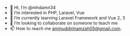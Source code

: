 - 👋 Hi, I’m @mhdamn34
- 👀 I’m interested in PHP, Laravel, Vue
- 🌱 I’m currently learning Laravel Framework and Vue 2, 3
- 💞️ I’m looking to collaborate on someone to teach me
- 📫 How to reach me aminuddinhamzah05@gmail.com.

<!---
mhdamn34/mhdamn34 is a ✨ special ✨ repository because its `README.md` (this file) appears on your GitHub profile.
You can click the Preview link to take a look at your changes.
--->
